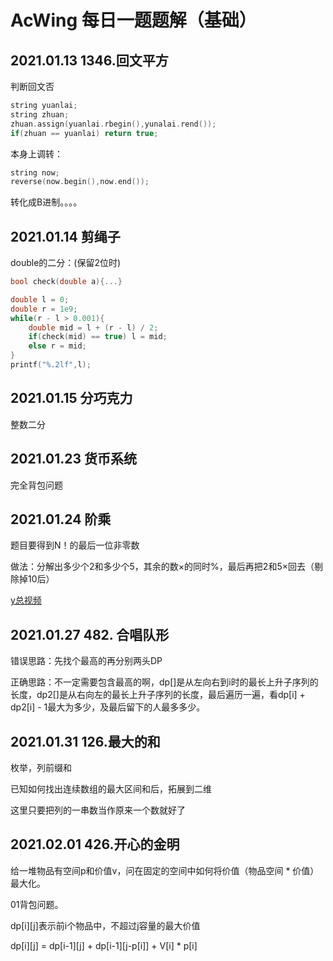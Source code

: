 # AcWing 每日一题题解（基础）

## 2021.01.13 1346.回文平方

判断回文否

```c++
string yuanlai;
string zhuan;
zhuan.assign(yuanlai.rbegin(),yunalai.rend());
if(zhuan == yuanlai) return true;
```

本身上调转：

```c++
string now;
reverse(now.begin(),now.end());
```

转化成B进制。。。。



## 2021.01.14 剪绳子

double的二分：(保留2位时)

```c++
bool check(double a){...}

double l = 0;
double r = 1e9;
while(r - l > 0.001){
    double mid = l + (r - l) / 2;
    if(check(mid) == true) l = mid;
    else r = mid;
}
printf("%.2lf",l);
```

## 2021.01.15 分巧克力

整数二分

## 2021.01.23 货币系统

完全背包问题

## 2021.01.24 阶乘

题目要得到N！的最后一位非零数

做法：分解出多少个2和多少个5，其余的数×的同时%，最后再把2和5×回去（剔除掉10后）

[y总视频](https://www.acwing.com/video/2326/)

## 2021.01.27 482. 合唱队形

错误思路：先找个最高的再分别两头DP

正确思路：不一定需要包含最高的啊，dp[]是从左向右到i时的最长上升子序列的长度，dp2[]是从右向左的最长上升子序列的长度，最后遍历一遍，看dp[i] + dp2[i] - 1最大为多少，及最后留下的人最多多少。

## 2021.01.31 126.最大的和

枚举，列前缀和

已知如何找出连续数组的最大区间和后，拓展到二维

这里只要把列的一串数当作原来一个数就好了

## 2021.02.01 426.开心的金明

给一堆物品有空间p和价值v，问在固定的空间中如何将价值（物品空间 * 价值）最大化。

01背包问题。

dp\[i\]\[j\]表示前i个物品中，不超过j容量的最大价值

dp\[i\]\[j\] = dp\[i-1\]\[j\] + dp\[i-1\]\[j-p\[i\]\] + V\[i\] * p\[i\]



